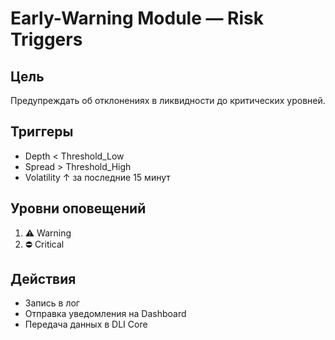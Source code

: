 # Early-Warning Module — Risk Triggers

## Цель
Предупреждать об отклонениях в ликвидности до критических уровней.

## Триггеры
- Depth < Threshold_Low
- Spread > Threshold_High
- Volatility ↑ за последние 15 минут

## Уровни оповещений
1. ⚠ Warning
2. ⛔ Critical

## Действия
- Запись в лог
- Отправка уведомления на Dashboard
- Передача данных в DLI Core
